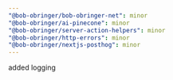 ```yaml
---
"@bob-obringer/bob-obringer-net": minor
"@bob-obringer/ai-pinecone": minor
"@bob-obringer/server-action-helpers": minor
"@bob-obringer/http-errors": minor
"@bob-obringer/nextjs-posthog": minor
---
```


added logging
